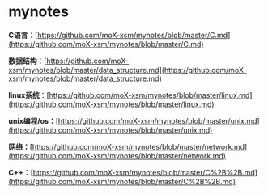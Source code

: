 # mynotes
**C语言**：[https://github.com/moX-xsm/mynotes/blob/master/C.md](https://github.com/moX-xsm/mynotes/blob/master/C.md)

**数据结构**：[https://github.com/moX-xsm/mynotes/blob/master/data_structure.md](https://github.com/moX-xsm/mynotes/blob/master/data_structure.md)

**linux系统**：[https://github.com/moX-xsm/mynotes/blob/master/linux.md](https://github.com/moX-xsm/mynotes/blob/master/linux.md)

**unix编程/os：**[https://github.com/moX-xsm/mynotes/blob/master/unix.md](https://github.com/moX-xsm/mynotes/blob/master/unix.md)

**网络：**[https://github.com/moX-xsm/mynotes/blob/master/network.md](https://github.com/moX-xsm/mynotes/blob/master/network.md)

**C++：**[https://github.com/moX-xsm/mynotes/blob/master/C%2B%2B.md](https://github.com/moX-xsm/mynotes/blob/master/C%2B%2B.md)

